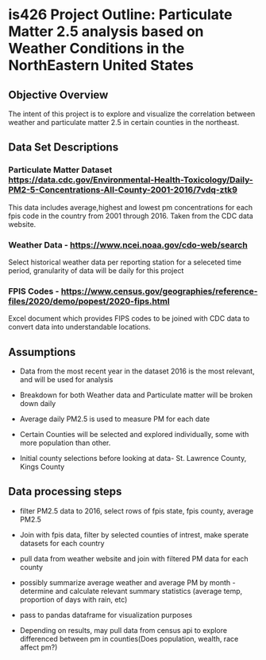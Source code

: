 # is426 Project Outline: Particulate Matter 2.5 analysis based on Weather Conditions in the NorthEastern United States 

## Objective Overview 
The intent of this project is to explore and visualize the correlation between weather and particulate matter 2.5 in certain counties in the northeast. 

## Data Set Descriptions
### Particulate Matter Dataset  https://data.cdc.gov/Environmental-Health-Toxicology/Daily-PM2-5-Concentrations-All-County-2001-2016/7vdq-ztk9

This data includes average,highest and lowest pm concentrations for each fpis code in the country from 2001 through 2016. Taken from the CDC data website.

### Weather Data - https://www.ncei.noaa.gov/cdo-web/search

Select historical weather data per reporting station for a seleceted time period, granularity of data will be daily for this project

### FPIS Codes - https://www.census.gov/geographies/reference-files/2020/demo/popest/2020-fips.html

Excel document which provides FIPS codes to be joined with CDC data to convert data into understandable locations.

## Assumptions 

- Data from the most recent year in the dataset 2016 is the most relevant, and will be used for analysis

- Breakdown for both Weather data and Particulate matter will be broken down daily

- Average daily PM2.5 is used to measure PM for each date

- Certain Counties will be selected and explored individually, some with more population than other. 

- Initial county selections before looking at data- St. Lawrence County, Kings County

## Data processing steps
 - filter PM2.5 data to 2016, select rows of fpis state, fpis county, average PM2.5

 - Join with fpis data, filter by selected counties of intrest, make sperate datasets for each country

 - pull data from weather website and join with filtered PM data for each county

 - possibly summarize average weather and average PM by month -determine and calculate relevant summary statistics (average temp, proportion of days with rain, etc)

 - pass to pandas dataframe for visualization purposes

 - Depending on results, may pull data from census api to explore differenced between pm in counties(Does population, wealth, race affect pm?)


